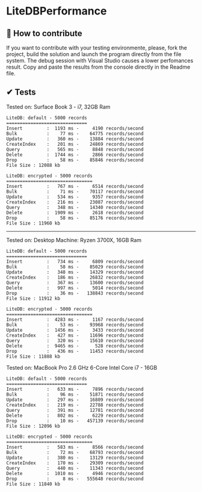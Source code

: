 # LiteDBPerformance

## 🎉 How to contribute
If you want to contribute with your testing environmente, please, fork the project, build the solution and launch the program directly from the file system.
The debug session with Visual Studio causes a lower perfomances result.
Copy and paste the results from the console directly in the Readme file.

## ✔ Tests
Tested on:
Surface Book 3 - i7, 32GB Ram

```
LiteDB: default - 5000 records
==============================
Insert         :  1193 ms -     4190 records/second
Bulk           :    77 ms -    64775 records/second
Update         :   360 ms -    13884 records/second
CreateIndex    :   201 ms -    24869 records/second
Query          :   565 ms -     8848 records/second
Delete         :  1744 ms -     2866 records/second
Drop           :    58 ms -    85846 records/second
File Size : 12088 kb

LiteDB: encrypted - 5000 records
================================
Insert         :   767 ms -     6514 records/second
Bulk           :    71 ms -    70117 records/second
Update         :   534 ms -     9357 records/second
CreateIndex    :   216 ms -    23087 records/second
Query          :   348 ms -    14340 records/second
Delete         :  1909 ms -     2618 records/second
Drop           :    58 ms -    85176 records/second
File Size : 11960 kb
```

---

Tested on:
Desktop Machine: Ryzen 3700X, 16GB Ram

```
LiteDB: default - 5000 records
==============================
Insert         :   734 ms -     6809 records/second
Bulk           :    58 ms -    85029 records/second
Update         :   348 ms -    14329 records/second
CreateIndex    :   186 ms -    26832 records/second
Query          :   367 ms -    13600 records/second
Delete         :   997 ms -     5014 records/second
Drop           :    36 ms -   138843 records/second
File Size : 11912 kb

LiteDB: encrypted - 5000 records
================================
Insert         :  4283 ms -     1167 records/second
Bulk           :    53 ms -    93968 records/second
Update         :  1456 ms -     3433 records/second
CreateIndex    :   427 ms -    11696 records/second
Query          :   320 ms -    15610 records/second
Delete         :  9465 ms -      528 records/second
Drop           :   436 ms -    11453 records/second
File Size : 11888 kb
```

Tested on:
MacBook Pro 2.6 GHz 6-Core Intel Core i7 - 16GB
```
LiteDB: default - 5000 records
==============================
Insert         :   633 ms -     7896 records/second
Bulk           :    96 ms -    51871 records/second
Update         :   297 ms -    16809 records/second
CreateIndex    :   219 ms -    22788 records/second
Query          :   391 ms -    12781 records/second
Delete         :   802 ms -     6229 records/second
Drop           :    10 ms -   457139 records/second
File Size : 12096 kb

LiteDB: encrypted - 5000 records
================================
Insert         :   583 ms -     8566 records/second
Bulk           :    72 ms -    68793 records/second
Update         :   380 ms -    13129 records/second
CreateIndex    :   170 ms -    29309 records/second
Query          :   440 ms -    11343 records/second
Delete         :  1010 ms -     4946 records/second
Drop           :     8 ms -   555648 records/second
File Size : 11840 kb
```